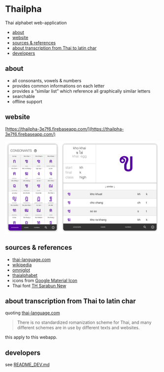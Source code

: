 # Thailpha

Thai alphabet web-application

<!-- START doctoc generated TOC please keep comment here to allow auto update -->
<!-- DON'T EDIT THIS SECTION, INSTEAD RE-RUN doctoc TO UPDATE -->


- [about](#about)
- [website](#website)
- [sources & references](#sources--references)
- [about transcription from Thai to latin char](#about-transcription-from-thai-to-latin-char)
- [developers](#developers)

<!-- END doctoc generated TOC please keep comment here to allow auto update -->

## about

- all consonants, vowels & numbers
- provides common informations on each letter 
- provides a “similar list” which reference all graphically similar letters
- searchable
- offline support

## website

[https://thailpha-3e7f6.firebaseapp.com/](https://thailpha-3e7f6.firebaseapp.com/)

![Thailpha screenshots](/source/thailpha-screenshot.png)

## sources & references

- [thai-language.com](http://thai-language.com)
- [wikipedia](https://en.wikipedia.org/wiki/Thai_alphabet)
- [omniglot](http://www.omniglot.com/writing/thai.htm)
- [thaialphabet](https://www.thaialphabet.net)
- icons from [Google Material Icon](https://material.io/icons)
- Thai font [TH Sarabun New](http://www.f0nt.com/release/th-sarabun-new/)

## about transcription from Thai to latin char

quoting [thai-language.com](http://www.thai-language.com/ref/phonemic-transcription)

> There is no standardized romanization scheme for Thai, and many different schemes are in use by different texts and websites.

this apply to this webapp.

## developers

see [README_DEV.md](/README_DEV.md)
